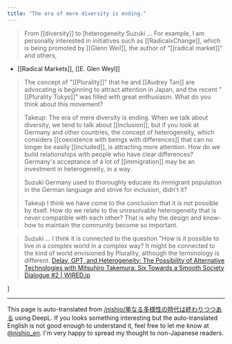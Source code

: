 ```yaml
---
title: "The era of mere diversity is ending."
---
```


>  From [[diversity]] to [heterogeneity
>  Suzuki ... For example, I am personally interested in initiatives such as [[RadicalxChange]], which is being promoted by [[Glenn Weil]], the author of "[[radical market]]" and others,
- [[Radical Markets]], [[E. Glen Weyl]]
>  The concept of "[[Plurality]]" that he and [[Audrey Tan]] are advocating is beginning to attract attention in Japan, and the recent "[[Plurality Tokyo]]" was filled with great enthusiasm. What do you think about this movement?
>
>  Takeup: The era of mere diversity is ending. When we talk about diversity, we tend to talk about [[inclusion]], but if you look at Germany and other countries, the concept of heterogeneity, which considers [[coexistence with beings with differences]] that can no longer be easily [[included]], is attracting more attention. How do we build relationships with people who have clear differences? Germany's acceptance of a lot of [[immigration]] may be an investment in heterogeneity, in a way.
>
>  Suzuki Germany used to thoroughly educate its immigrant population in the German language and strive for inclusion, didn't it?
>
>  Takeup I think we have come to the conclusion that it is not possible by itself. How do we relate to the unresolvable heterogeneity that is never compatible with each other? That is why the design and know-how to maintain the community become so important.

>  Suzuki ... I think it is connected to the question "How is it possible to live in a complex world in a complex way? It might be connected to the kind of world envisioned by Plurality, although the terminology is different.
[Delay, GPT, and Heterogeneity: The Possibility of Alternative Technologies with Mitsuhiro Takemura: Six Towards a Smooth Society Dialogue #2 | WIRED.jp](https://wired.jp/membership/2023/07/14/series-6-dialogues-for-smooth-societies2/)

]

---
This page is auto-translated from [/nishio/単なる多様性の時代は終わりつつある](https://scrapbox.io/nishio/単なる多様性の時代は終わりつつある) using DeepL. If you looks something interesting but the auto-translated English is not good enough to understand it, feel free to let me know at [@nishio_en](https://twitter.com/nishio_en). I'm very happy to spread my thought to non-Japanese readers.